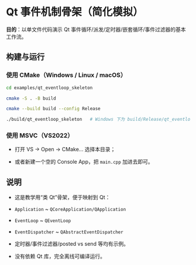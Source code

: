 # Qt 事件机制骨架（简化模拟）

**目的**：以单文件代码演示 Qt 事件循环/派发/定时器/嵌套循环/事件过滤器的基本工作流。

## 构建与运行

### 使用 CMake（Windows / Linux / macOS）

```bash
cd examples/qt_eventloop_skeleton

cmake -S . -B build

cmake --build build --config Release

./build/qt_eventloop_skeleton   # Windows 下为 build/Release/qt_eventloop_skeleton.exe
```

### 使用 MSVC（VS2022）

- 打开 VS -> Open -> CMake... 选择本目录；

- 或者新建一个空的 Console App，把 `main.cpp` 加进去即可。

## 说明

- 这是教学用“类 Qt”骨架，便于映射到 Qt：

- `Application` ~ `QCoreApplication/QApplication`

- `EventLoop` ~ `QEventLoop`

- `EventDispatcher` ~ `QAbstractEventDispatcher`

- 定时器/事件过滤器/posted vs send 等均有示例。

- 没有依赖 Qt 库，完全离线可编译运行。